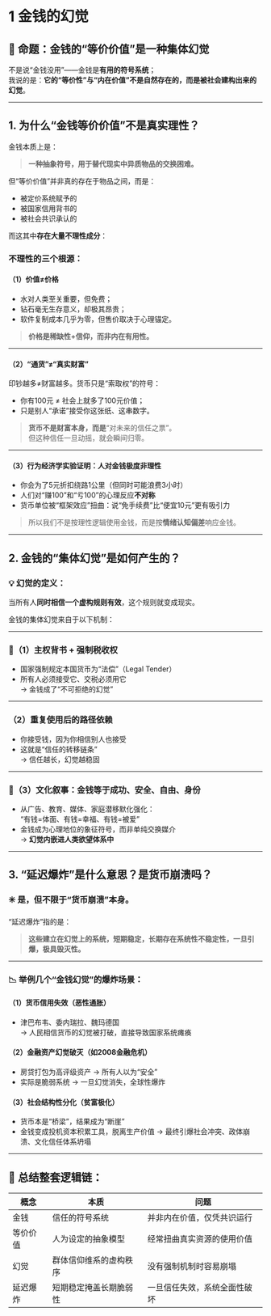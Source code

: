 # 1 金钱的幻觉

## 🧱 命题：**金钱的“等价价值”是一种集体幻觉**

不是说“金钱没用”——金钱是**有用的符号系统**；\
我说的是：**它的“等价性”与“内在价值”不是自然存在的，而是被社会建构出来的幻觉**。

***

##  1. 为什么“金钱等价价值”不是真实理性？

金钱本质上是：

> **一种抽象符号，用于替代现实中异质物品的交换困难。**

但“等价价值”并非真的存在于物品之间，而是：

* 被定价系统赋予的
* 被国家信用背书的
* 被社会共识承认的

而这其中**存在大量不理性成分**：

###  不理性的三个根源：

#### （1）价值≠价格

* 水对人类至关重要，但免费；
* 钻石毫无生存意义，却极其昂贵；
* 软件复制成本几乎为零，但售价取决于心理锚定。

> **价格是稀缺性+信仰，而非内在有用性。**

***

#### （2）“通货”≠“真实财富”

印钞越多≠财富越多。货币只是“索取权”的符号：

* 你有100元 ≠ 社会上就多了100元价值；
* 只是别人“承诺”接受你这张纸、这串数字。

> **货币不是财富本身，而是**“对未来的信任之票”。\
> 但这种信任一旦动摇，就会瞬间归零。

***

#### （3）行为经济学实验证明：人对金钱极度非理性

* 你会为了5元折扣绕路1公里（但同时可能浪费3小时）
* 人们对“赚100”和“亏100”的心理反应**不对称**
* 货币单位被“框架效应”扭曲：说“免手续费”比“便宜10元”更有吸引力

> 所以我们不是按理性逻辑使用金钱，而是按**情绪认知偏差**响应金钱。

***

##  2. 金钱的“集体幻觉”是如何产生的？

### 💡 幻觉的定义：

当所有人**同时相信一个虚构规则有效**，这个规则就变成现实。

金钱的集体幻觉来自于以下机制：

***

### 🏦（1）主权背书 + 强制税收权

* 国家强制规定本国货币为“法偿”（Legal Tender）
* 所有人必须接受它、交税必须用它\
  → 金钱成了“不可拒绝的幻觉”

***

### （2）重复使用后的路径依赖

* 你接受钱，因为你相信别人也接受
* 这就是“信任的转移链条”\
  → 信任越长，幻觉越稳固

***

### 🎥（3）文化叙事：金钱等于成功、安全、自由、身份

* 从广告、教育、媒体、家庭潜移默化强化：\
  “有钱=体面、有钱=幸福、有钱=被爱”
* 金钱成为心理地位的象征符号，而非单纯交换媒介\
  → **幻觉内嵌进人类欲望体系中**

***

##  3. “延迟爆炸”是什么意思？是货币崩溃吗？

### ✳️ 是，但不限于“货币崩溃”本身。

“延迟爆炸”指的是：

> **这些建立在幻觉上的系统，短期稳定，长期存在系统性不稳定性，一旦引爆，极具毁灭性。**

***

### 📉 举例几个“金钱幻觉”的爆炸场景：

#### （1）**货币信用失效（恶性通胀）**

* 津巴布韦、委内瑞拉、魏玛德国\
  → 人民相信货币的幻觉被打破，直接导致国家系统瘫痪

#### （2）**金融资产幻觉破灭（如2008金融危机）**

* 房贷打包为高评级资产 → 所有人以为“安全”
* 实际是脆弱系统 → 一旦幻觉消失，全球性爆炸

#### （3）**社会结构性分化（贫富极化）**

* 货币本是“桥梁”，结果成为“断崖”
* 金钱变成投机资本积累工具，脱离生产价值 → 最终引爆社会冲突、政体崩溃、文化信任体系坍塌

***

## 🧭 总结整套逻辑链：

| 概念   | 本质          | 问题             |
| ---- | ----------- | -------------- |
| 金钱   | 信任的符号系统     | 并非内在价值，仅凭共识运行  |
| 等价价值 | 人为设定的抽象模型   | 经常扭曲真实资源的使用价值  |
| 幻觉   | 群体信仰维系的虚构秩序 | 没有强制机制时容易崩塌    |
| 延迟爆炸 | 短期稳定掩盖长期脆弱性 | 一旦信任失效，系统全面性破坏 |
